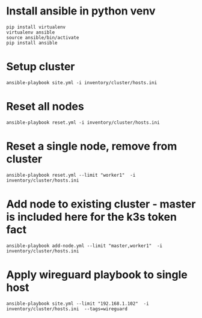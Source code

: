 # Install ansible in python venv
```
pip install virtualenv
virtualenv ansible
source ansible/bin/activate
pip install ansible
```

# Setup cluster
`ansible-playbook site.yml -i inventory/cluster/hosts.ini`

# Reset all nodes
`ansible-playbook reset.yml -i inventory/cluster/hosts.ini`

# Reset a single node, remove from cluster
`ansible-playbook reset.yml --limit "worker1"  -i inventory/cluster/hosts.ini`

# Add node to existing cluster - master is included here for the k3s token fact
`ansible-playbook add-node.yml --limit "master,worker1"  -i inventory/cluster/hosts.ini`

# Apply wireguard playbook to single host
`ansible-playbook site.yml --limit "192.168.1.102"  -i inventory/cluster/hosts.ini  --tags=wireguard`
